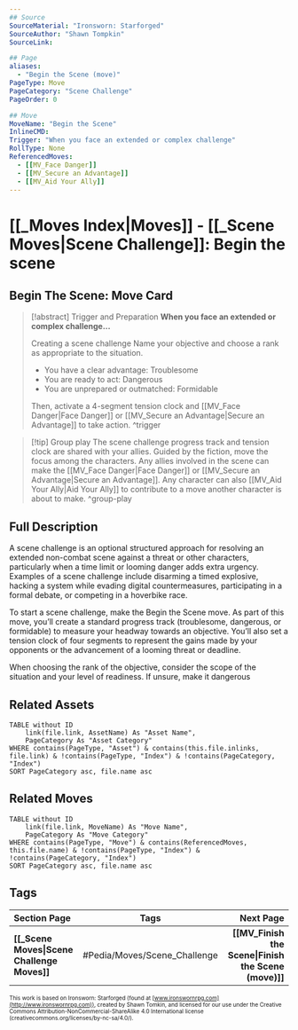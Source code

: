 ```yaml
---
## Source
SourceMaterial: "Ironsworn: Starforged"
SourceAuthor: "Shawn Tompkin"
SourceLink: 

## Page
aliases:
  - "Begin the Scene (move)"
PageType: Move
PageCategory: "Scene Challenge"
PageOrder: 0

## Move
MoveName: "Begin the Scene"
InlineCMD:
Trigger: "When you face an extended or complex challenge"
RollType: None
ReferencedMoves: 
  - [[MV_Face Danger]]
  - [[MV_Secure an Advantage]]
  - [[MV_Aid Your Ally]]
---
```

# [[_Moves Index|Moves]] - [[_Scene Moves|Scene Challenge]]: Begin the scene
## Begin The Scene: Move Card
>[!abstract]  Trigger and Preparation
>**When you face an extended or complex challenge...**
>
>Creating a scene challenge
>Name your objective and choose a rank as appropriate to the situation. 
>- You have a clear advantage: Troublesome 
>- You are ready to act: Dangerous 
>- You are unprepared or outmatched: Formidable 
>
>Then, activate a 4-segment tension clock and [[MV_Face Danger|Face Danger]] or [[MV_Secure an Advantage|Secure an Advantage]] to take action. ^trigger

> [!tip] Group play
> The scene challenge progress track and tension clock are shared with your allies. Guided by the fiction, move the focus among the characters. Any allies involved in the scene can make the [[MV_Face Danger|Face Danger]] or [[MV_Secure an Advantage|Secure an Advantage]]. Any character can also [[MV_Aid Your Ally|Aid Your Ally]] to contribute to a move another character is about to make. ^group-play

## Full Description
A scene challenge is an optional structured approach for resolving an extended non-combat scene against a threat or other characters, particularly when a time limit or looming danger adds extra urgency. Examples of a scene challenge include disarming a timed explosive, hacking a system while evading digital countermeasures, participating in a formal debate, or competing in a hoverbike race. 

To start a scene challenge, make the Begin the Scene move. As part of this move, you’ll create a standard progress track (troublesome, dangerous, or formidable) to measure your headway towards an objective. You’ll also set a tension clock of four segments to represent the gains made by your opponents or the advancement of a looming threat or deadline.

When choosing the rank of the objective, consider the scope of the situation and your level of readiness. If unsure, make it dangerous

## Related Assets
```dataview
TABLE without ID
	link(file.link, AssetName) As "Asset Name",
	PageCategory As "Asset Category"
WHERE contains(PageType, "Asset") & contains(this.file.inlinks, file.link) & !contains(PageType, "Index") & !contains(PageCategory, "Index")
SORT PageCategory asc, file.name asc
```

## Related Moves
```dataview
TABLE without ID
	link(file.link, MoveName) As "Move Name",
	PageCategory As "Move Category"
WHERE contains(PageType, "Move") & contains(ReferencedMoves, this.file.name) & !contains(PageType, "Index") & !contains(PageCategory, "Index")
SORT PageCategory asc, file.name asc
```

## Tags
| Section Page | Tags | Next Page |
|:--- |:---:| ---:|
| **[[_Scene Moves\|Scene Challenge Moves]]** | #Pedia/Moves/Scene_Challenge | **[[MV_Finish the Scene\|Finish the Scene (move)]]** |

<font size=-2>This work is based on Ironsworn: Starforged (found at [www.ironswornrpg.com](http://www.ironswornrpg.com)), created by Shawn Tomkin, and licensed for our use under the Creative Commons Attribution-NonCommercial-ShareAlike 4.0 International license  (creativecommons.org/licenses/by-nc-sa/4.0/).</font>

